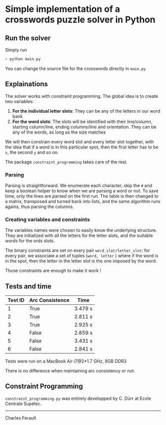 # Simple implementation of a crosswords puzzle solver in Python

## Run the solver

Simply run

```bash
> python main.py
```

You can change the source file for the crosswords directly in `main.py`

## Explainations

The solver works with constraint programming. The global idea is to create two variables:

1. **For the individual letter slots**: They can be any of the letters in our word bank
1. **For the word slots**: The slots will be identified with their line/column, starting column/line, ending columns/line and orientation. They can be any of the words, as long as the size matches

We will then constrain every word slot and every letter slot together, with the idea that if a word is in this particular spot, then the first letter has to be `x`, the second `y` and so on.

The package `constraint_programming` takes care of the rest.

### Parsing

Parsing is straightforward. We enumerate each character, skip the `#` and keep a boolean helper to know when we are parsing a word or not. To save time, only the lines are parsed on the first run. The table is then changed to a matrix, transposed and turned back into lists, and the same algorithm runs agains, thus parsing the columns.

### Creating variables and constraints

The variables names were chosen to easily know the underlying structure. They are initialized with all the letters for the letter slots, and the suitable words for the ords slots.

The binary constraints are set on every pair `word_slot/letter_slot`: for every pair, we associate a set of tuples (`word, letter` ) where if the word is in the spot, then the letter in the letter slot is the one imposed by the word.

Those constraints are enough to make it work !

## Tests and time

| Test ID | Arc Consistence | Time |
| - | - | - |
| 1 | True | 3.479 s |
| 2 | True | 2.811 s |
| 3 | True | 2.925 s |
| 4 | False | 2.859 s |
| 5 | False | 3.431 s |
| 6 | False | 2.841 s |

Tests were run on a MacBook Air i7@2*1.7 GHz, 8GB DDR3

There is no difference when maintaining arc consistency or not.

## Constraint Programming

`constraint_programming.py` was entirely developped by C. Dürr at Ecole Centrale Supélec.

---
Charles Ferault